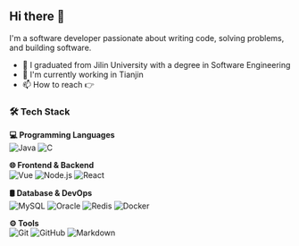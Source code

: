 ## Hi there 👋

I'm a software developer passionate about writing code, solving problems, and building software.

- 🔭 I graduated from Jilin University with a degree in Software Engineering
- 👯 I'm currently working in Tianjin
- 📫 How to reach 👉

### 🛠 Tech Stack

**💻 Programming Languages**  
![Java](https://img.shields.io/badge/-Java-333333?style=flat&logo=oracle&logoColor=F80000)
![C](https://img.shields.io/badge/-C-333333?style=flat&logo=c&logoColor=A8B9C)

**🌐 Frontend & Backend**  
![Vue](https://img.shields.io/badge/-Vue-333333?style=flat&logo=vuedotjs&logoColor=4FC08D)
![Node.js](https://img.shields.io/badge/-Node.js-333333?style=flat&logo=node.js)
![React](https://img.shields.io/badge/-React-333333?style=flat&logo=react)

**🛢 Database & DevOps**  
![MySQL](https://img.shields.io/badge/-MySQL-333333?style=flat&logo=mysql)
![Oracle](https://img.shields.io/badge/-Oracle-333333?style=flat&logo=oracle&logoColor=F80000)
![Redis](https://img.shields.io/badge/-Redis-333333?style=flat&logo=redis&logoColor=DC382D)
![Docker](https://img.shields.io/badge/-Docker-333333?style=flat&logo=docker&logoColor=2496ED)

**⚙️ Tools**  
![Git](https://img.shields.io/badge/-Git-333333?style=flat&logo=git)
![GitHub](https://img.shields.io/badge/-GitHub-333333?style=flat&logo=github)
![Markdown](https://img.shields.io/badge/-Markdown-333333?style=flat&logo=markdown)
